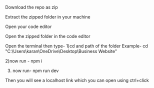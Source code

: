 Download the repo as zip

Extract the zipped folder in your machine

Open your code editor

Open the zipped folder in the code editor

Open the terminal then type-
1)cd and path of the folder Example- cd "C:\Users\karan\OneDrive\Desktop\Business Website"

2)now run - npm i

3) now run- npm run dev
   
Then you will see a localhost link which you can open using ctrl+click
